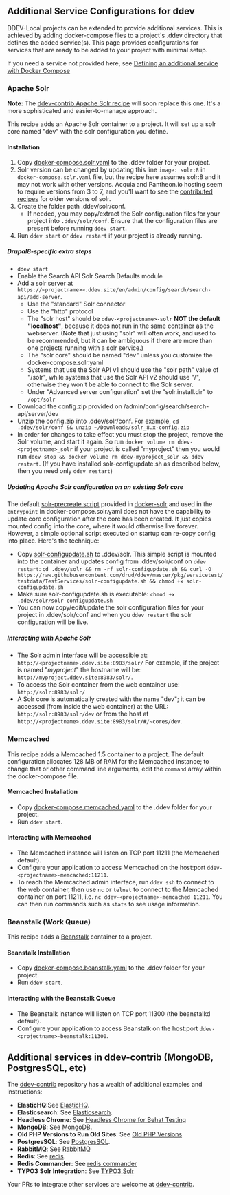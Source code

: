 ## Additional Service Configurations for ddev

DDEV-Local projects can be extended to provide additional services. This is achieved by adding docker-compose files to a project's .ddev directory that defines the added service(s). This page provides configurations for services that are ready to be added to your project with minimal setup.

If you need a service not provided here, see [Defining an additional service with Docker Compose](custom-compose-files.md)

### Apache Solr

**Note:** The [ddev-contrib Apache Solr recipe](https://github.com/drud/ddev-contrib/tree/master/docker-compose-services/solr) will soon replace this one. It's a more sophisticated and easier-to-manage approach.

This recipe adds an Apache Solr container to a project. It will set up a solr core named "dev" with the solr configuration you define.

#### Installation

1. Copy [docker-compose.solr.yaml](https://github.com/drud/ddev/tree/master/pkg/servicetest/testdata/TestServices/docker-compose.solr.yaml) to the .ddev folder for your project.
2. Solr version can be changed by updating this line `image: solr:8` in `docker-compose.solr.yaml` file, but the recipe here assumes solr:8 and it may not work with other versions. Acquia and Pantheon.io hosting seem to require versions from 3 to 7, and you'll want to see the [contributed recipes](https://github.com/drud/ddev-contrib) for older versions of solr.
3. Create the folder path .ddev/solr/conf.
    * If needed, you may copy/extract the Solr configuration files for your project into `.ddev/solr/conf`. Ensure that the configuration files are present before running `ddev start`.
4. Run `ddev start` or `ddev restart` if your project is already running.

##### Drupal8-specific extra steps

* `ddev start`
* Enable the Search API Solr Search Defaults module
* Add a solr server at `https://<projectname>>.ddev.site/en/admin/config/search/search-api/add-server`.
    * Use the "standard" Solr connector
    * Use the "http" protocol
    * The "solr host" should be `ddev-<projectname>-solr` **NOT the default "localhost"**, because it does not run in the same container as the webserver. (Note that just using "solr" will often work, and used to be recommended, but it can be ambiguous if there are more than one projects running with a solr service.)
    * The "solr core" should be named "dev" unless you customize the docker-compose.solr.yaml
    * Systems that use the Solr API v1 should use the "solr path" value of "/solr", while systems that use the Solr API v2 should use "/", otherwise they won't be able to connect to the Solr server.
    * Under "Advanced server configuration" set the "solr.install.dir" to `/opt/solr`
* Download the config.zip provided on /admin/config/search/search-api/server/dev
* Unzip the config.zip into .ddev/solr/conf. For example, `cd .ddev/solr/conf && unzip ~/Downloads/solr_8.x-config.zip`
* In order for changes to take effect you must stop the project, remove the Solr volume, and start it again.  So run `docker volume rm ddev-<projectname>_solr` if your project is called "myproject" then you would run `ddev stop && docker volume rm ddev-myproject_solr && ddev restart`. (If you have installed solr-configupdate.sh as described below, then you need only `ddev restart`)

##### Updating Apache Solr configuration on an existing Solr core

The default [solr-precreate script](https://github.com/docker-solr/docker-solr/blob/master/scripts/solr-precreate) provided in [docker-solr](https://github.com/docker-solr/docker-solr) and used in the `entrypoint` in docker-compose.solr.yaml does not have the capability to update core configuration after the core has been created. It just copies mounted config into the core, where it would otherwise live forever. However, a simple optional script executed on startup can re-copy config into place. Here's the technique:

* Copy [solr-configupdate.sh](https://github.com/drud/ddev/tree/master/pkg/servicetest/testdata/TestServices/solr-configupdate.sh) to .ddev/solr. This simple script is mounted into the container and updates config from .ddev/solr/conf on `ddev restart`: `cd .ddev/solr && rm -rf solr-configupdate.sh && curl -O https://raw.githubusercontent.com/drud/ddev/master/pkg/servicetest/testdata/TestServices/solr-configupdate.sh && chmod +x solr-configupdate.sh`
* Make sure solr-configupdate.sh is executable: `chmod +x .ddev/solr/solr-configupdate.sh`
* You can now copy/edit/update the solr configuration files for your project in .ddev/solr/conf and when you `ddev restart` the solr configuration will be live.

##### Interacting with Apache Solr

* The Solr admin interface will be accessible at: `http://<projectname>.ddev.site:8983/solr/` For example, if the project is named "_myproject_" the hostname will be: `http://myproject.ddev.site:8983/solr/`.
* To access the Solr container from the web container use: `http://solr:8983/solr/`
* A Solr core is automatically created with the name "dev"; it can be accessed (from inside the web container) at the URL: `http://solr:8983/solr/dev` or from the host at `http://<projectname>.ddev.site:8983/solr/#/~cores/dev`.

### Memcached

This recipe adds a Memcached 1.5 container to a project. The default configuration allocates 128 MB of RAM for the Memcached instance; to change that or other command line arguments, edit the `command` array within the docker-compose file.

#### Memcached Installation

* Copy [docker-compose.memcached.yaml](https://github.com/drud/ddev/tree/master/pkg/servicetest/testdata/TestServices/docker-compose.memcached.yaml) to the .ddev folder for your project.
* Run `ddev start`.

#### Interacting with Memcached

* The Memcached instance will listen on TCP port 11211 (the Memcached default).
* Configure your application to access Memcached on the host:port `ddev-<projectname>-memcached:11211`.
* To reach the Memcached admin interface, run `ddev ssh` to connect to the web container, then use `nc` or `telnet` to connect to the Memcached container on port 11211, i.e. `nc ddev-<projectname>-memcached 11211`. You can then run commands such as `stats` to see usage information.

### Beanstalk (Work Queue)

This recipe adds a [Beanstalk](https://beanstalkd.github.io/) container to a project.

#### Beanstalk Installation

* Copy [docker-compose.beanstalk.yaml](https://github.com/drud/ddev/tree/master/pkg/servicetest/testdata/TestServices/docker-compose.beanstalkd.yaml) to the .ddev folder for your project.
* Run `ddev start`.

#### Interacting with the Beanstalk Queue

* The Beanstalk instance will listen on TCP port 11300 (the beanstalkd default).
* Configure your application to access Beanstalk on the host:port `ddev-<projectname>-beanstalk:11300`.

## Additional services in ddev-contrib (MongoDB, PostgresSQL, etc)

The [ddev-contrib](https://github.com/drud/ddev-contrib) repository has a wealth of additional examples and instructions:

* **ElasticHQ**:See [ElasticHQ](https://github.com/drud/ddev-contrib/blob/master/docker-compose-services/elastichq).
* **Elasticsearch**: See [Elasticsearch](https://github.com/drud/ddev-contrib/blob/master/docker-compose-services/elasticsearch).
* **Headless Chrome**: See [Headless Chrome for Behat Testing](https://github.com/drud/ddev-contrib/blob/master/docker-compose-services/headless-chrome)
* **MongoDB**: See [MongoDB](https://github.com/drud/ddev-contrib/blob/master/docker-compose-services/mongodb).
* **Old PHP Versions to Run Old Sites**: See [Old PHP Versions](https://github.com/drud/ddev-contrib/blob/master/docker-compose-services/old_php)
* **PostgresSQL**: See [PostgresSQL](https://github.com/drud/ddev-contrib/blob/master/docker-compose-services/postgres).
* **RabbitMQ**: See [RabbitMQ](https://github.com/drud/ddev-contrib/blob/master/docker-compose-services/rabbitmq)
* **Redis**: See [redis](https://github.com/drud/ddev-contrib/blob/master/docker-compose-services/redis).
* **Redis Commander**: See [redis commander](https://github.com/drud/ddev-contrib/blob/master/docker-compose-services/redis-commander)
* **TYPO3 Solr Integration**: See [TYPO3 Solr](https://github.com/drud/ddev-contrib/blob/master/docker-compose-services/typo3-solr)

Your PRs to integrate other services are welcome at [ddev-contrib](https://github.com/drud/ddev-contrib).
